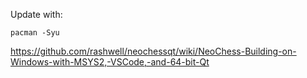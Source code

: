 Update with:

`pacman -Syu`

https://github.com/rashwell/neochessqt/wiki/NeoChess-Building-on-Windows-with-MSYS2,-VSCode,-and-64-bit-Qt